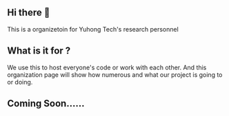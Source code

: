 ## Hi there 👋

This is a organizetoin for Yuhong Tech's research personnel

## What is it for ? 

We use this to host everyone's code or work with each other.
And this organization page will show how numerous and what our project is going to or doing.

## Coming Soon......
